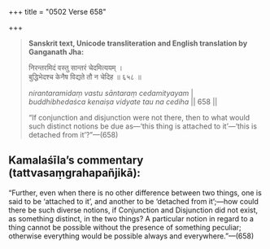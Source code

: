 +++
title = "0502 Verse 658"

+++
> **Sanskrit text, Unicode transliteration and English translation by Ganganath Jha:** 
>
> निरन्तरमिदं वस्तु सान्तरं चेदमित्ययम् ।  
> बुद्धिभेदश्च केनैष विद्यते तौ न चेदिह ॥ ६५८ ॥ 
>
> *nirantaramidaṃ vastu sāntaraṃ cedamityayam* \|  
> *buddhibhedaśca kenaiṣa vidyate tau na cediha* \|\| 658 \|\| 
>
> “If conjunction and disjunction were not there, then to what would such distinct notions be due as—‘this thing is attached to it’—‘this is detached from it’?”—(658)



## Kamalaśīla’s commentary (tattvasaṃgrahapañjikā):

“Further, even when there is no other difference between two things, one is said to be ‘attached to it’, and another to be ‘detached from it’;—how could there be such diverse notions, if Conjunction and Disjunction did not exist, as something distinct, in the two things? A particular notion in regard to a thing cannot be possible without the presence of something peculiar; otherwise everything would be possible always and everywhere.”—(658)


